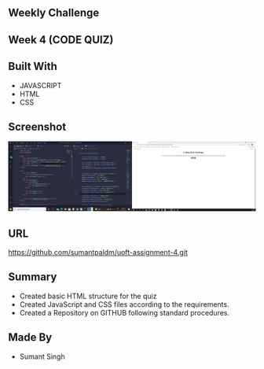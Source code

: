 ## Weekly Challenge

## Week 4 (CODE QUIZ)

## Built With

* JAVASCRIPT
* HTML
* CSS

## Screenshot

![screenshot](/assets/images/screenshot.png)

## URL

https://github.com/sumantpaldm/uoft-assignment-4.git

## Summary
* Created basic HTML structure for the quiz
* Created JavaScript and CSS files according to the requirements.
* Created a Repository on GITHUB following standard procedures.

 
## Made By
* Sumant Singh

